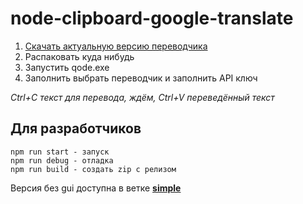 # node-clipboard-google-translate
1. [Скачать актуальную версию переводчика](https://raw.githubusercontent.com/william-aqn/node-clipboard-google-translate/gui/release/clipboard-google-translate_1.0.1.zip)
2. Распаковать куда нибудь
3. Запустить qode.exe
4. Заполнить выбрать переводчик и заполнить API ключ


*Ctrl+C текст для перевода, ждём, Ctrl+V переведённый текст*

## Для разработчиков
```
npm run start - запуск
npm run debug - отладка
npm run build - создать zip с релизом
```

Версия без gui доступна в ветке **[simple](https://github.com/william-aqn/node-clipboard-google-translate/tree/simple)**